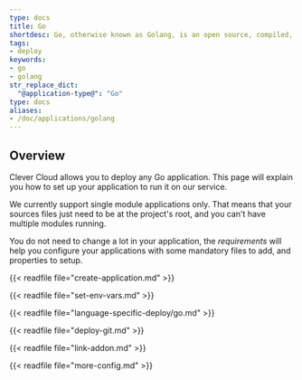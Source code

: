 ```yaml
---
type: docs
title: Go
shortdesc: Go, otherwise known as Golang, is an open source, compiled, garbage-collected, concurrent system programming language.
tags:
- deploy
keywords:
- go
- golang
str_replace_dict:
  "@application-type@": "Go"
type: docs
aliases:
- /doc/applications/golang
---
```


## Overview

Clever Cloud allows you to deploy any Go application. This page will explain you how to set up your application to run it on our service.

We currently support single module applications only. That means that your sources files just need to be at the project's root, and you can't have multiple modules running.

You do not need to change a lot in your application, the *requirements* will help you configure your applications with some mandatory files to add, and properties to setup.

{{< readfile file="create-application.md" >}}

{{< readfile file="set-env-vars.md" >}}

{{< readfile file="language-specific-deploy/go.md" >}}

{{< readfile file="deploy-git.md" >}}

{{< readfile file="link-addon.md" >}}

{{< readfile file="more-config.md" >}}
